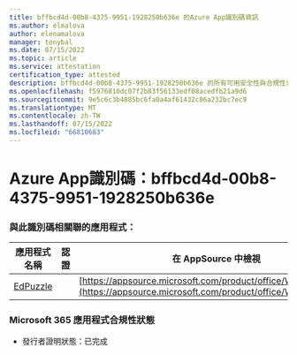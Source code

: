 ```yaml
---
title: bffbcd4d-00b8-4375-9951-1928250b636e 的Azure App識別碼資訊
ms.author: elmalova
author: elenamalova
manager: tonybal
ms.date: 07/15/2022
ms.topic: article
ms.service: attestation
certification_type: attested
description: bffbcd4d-00b8-4375-9951-1928250b636e 的所有可用安全性與合規性資訊。
ms.openlocfilehash: f5976810dc07f2b83f56133edf08acedfb21a9d6
ms.sourcegitcommit: 9e5c6c3b4885bc6fa0a4af61432c86a232bc7ec9
ms.translationtype: MT
ms.contentlocale: zh-TW
ms.lasthandoff: 07/15/2022
ms.locfileid: "66810683"
---
```

# <a name="azure-app-id-bffbcd4d-00b8-4375-9951-1928250b636e"></a>Azure App識別碼：bffbcd4d-00b8-4375-9951-1928250b636e


### <a name="apps-associated-with-this-id"></a>與此識別碼相關聯的應用程式：
| **應用程式名稱** | **認證** | **在 AppSource 中檢視** |
|--------------|---------------|-----------------------|
| [EdPuzzle](../forward/WA200003736.md) |  | [https://appsource.microsoft.com/product/office/WA200003736](https://appsource.microsoft.com/product/office/WA200003736) |

### <a name="microsoft-365-app-compliance-status"></a>Microsoft 365 應用程式合規性狀態
- 發行者證明狀態：已完成
